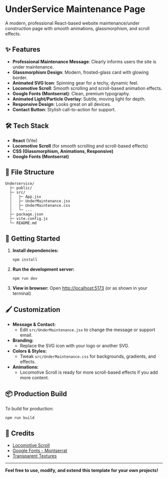 # UnderService Maintenance Page

A modern, professional React-based website maintenance/under construction page with smooth animations, glassmorphism, and scroll effects.

## ✨ Features
- **Professional Maintenance Message**: Clearly informs users the site is under maintenance.
- **Glassmorphism Design**: Modern, frosted-glass card with glowing border.
- **Animated SVG Icon**: Spinning gear for a techy, dynamic feel.
- **Locomotive Scroll**: Smooth scrolling and scroll-based animation effects.
- **Google Fonts (Montserrat)**: Clean, premium typography.
- **Animated Light/Particle Overlay**: Subtle, moving light for depth.
- **Responsive Design**: Looks great on all devices.
- **Contact Button**: Stylish call-to-action for support.

## 🛠️ Tech Stack
- **React** (Vite)
- **Locomotive Scroll** (for smooth scrolling and scroll-based effects)
- **CSS (Glassmorphism, Animations, Responsive)**
- **Google Fonts (Montserrat)**

## 📁 File Structure
```
Underservice/
  ├─ public/
  ├─ src/
  │   ├─ App.jsx
  │   ├─ UnderMaintenance.jsx
  │   ├─ UnderMaintenance.css
  │   └─ ...
  ├─ package.json
  ├─ vite.config.js
  └─ README.md
```

## 🚀 Getting Started
1. **Install dependencies:**
   ```bash
   npm install
   ```
2. **Run the development server:**
   ```bash
   npm run dev
   ```
3. **View in browser:**
   Open [http://localhost:5173](http://localhost:5173) (or as shown in your terminal)

## 🖌️ Customization
- **Message & Contact:**
  - Edit `src/UnderMaintenance.jsx` to change the message or support email.
- **Branding:**
  - Replace the SVG icon with your logo or another SVG.
- **Colors & Styles:**
  - Tweak `src/UnderMaintenance.css` for backgrounds, gradients, and effects.
- **Animations:**
  - Locomotive Scroll is ready for more scroll-based effects if you add more content.

## 📦 Production Build
To build for production:
```bash
npm run build
```

## 🙏 Credits
- [Locomotive Scroll](https://locomotivemtl.github.io/locomotive-scroll/)
- [Google Fonts - Montserrat](https://fonts.google.com/specimen/Montserrat)
- [Transparent Textures](https://www.transparenttextures.com/)

---

**Feel free to use, modify, and extend this template for your own projects!**
